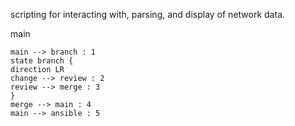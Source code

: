 scripting for interacting with, parsing, and display of network data.



<!--
**sdncoder/sdncoder** is a ✨ _special_ ✨ repository because its `README.md` (this file) appears on your GitHub profile.

 ```mermaid
   stateDiagram
   direction LR
    [*] --> main
    main --> branch : 1
    state branch {
    direction LR
    change --> review : 2
    review --> merge : 3
    }
    merge --> main : 4
    main --> ansible : 5
 ```
 
